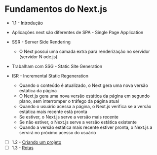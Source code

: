 # Fundamentos do Next.js

* 1.1 - [Introdução](https://nextjs.org/learn/foundations/about-nextjs)

* Aplicações next são diferentes de SPA - Single Page Application
* SSR - Server Side Rendering
  * O Next possui uma camada extra para renderização no servidor (servidor N ode.js)
* Trabalham com SSG - Static Site Generation
* ISR - Incremental Static Regeneration
  * Quando o conteúdo é atualizado, o Next gera uma nova versão estática da página
  * O Next.js gera uma nova versão estática da página em segundo plano, sem interromper o tráfego da página atual
  * Quando o usuário acessa a página, o Next.js verifica se a versão estática mais recente está pronta
  * Se estiver, o Next.js serve a versão mais recente
  * Se não estiver, o Next.js serve a versão estática existente
  * Quando a versão estática mais recente estiver pronta, o Next.js a servirá no próximo acesso do usuário

* [ ] 1.2 - [Criando um projeto](https://nextjs.org/learn/basics/create-nextjs-app/setup)
* [ ] 1.3 - [Rotas](https://nextjs.org/learn/basics/navigate-between-pages/pages-in-nextjs)